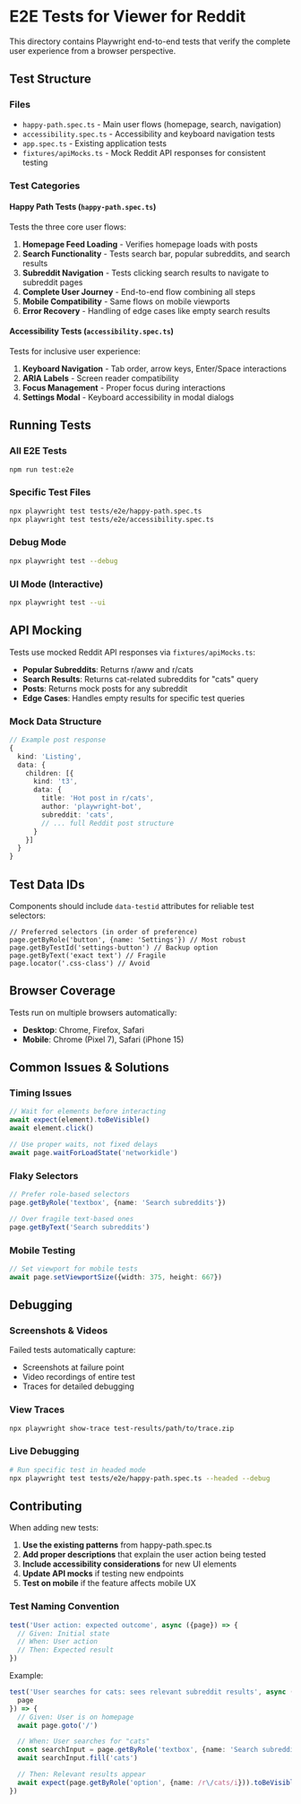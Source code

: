 # E2E Tests for Viewer for Reddit

This directory contains Playwright end-to-end tests that verify the complete user experience from a browser perspective.

## Test Structure

### Files

- `happy-path.spec.ts` - Main user flows (homepage, search, navigation)
- `accessibility.spec.ts` - Accessibility and keyboard navigation tests
- `app.spec.ts` - Existing application tests
- `fixtures/apiMocks.ts` - Mock Reddit API responses for consistent testing

### Test Categories

#### Happy Path Tests (`happy-path.spec.ts`)

Tests the three core user flows:

1. **Homepage Feed Loading** - Verifies homepage loads with posts
2. **Search Functionality** - Tests search bar, popular subreddits, and search results
3. **Subreddit Navigation** - Tests clicking search results to navigate to subreddit pages
4. **Complete User Journey** - End-to-end flow combining all steps
5. **Mobile Compatibility** - Same flows on mobile viewports
6. **Error Recovery** - Handling of edge cases like empty search results

#### Accessibility Tests (`accessibility.spec.ts`)

Tests for inclusive user experience:

1. **Keyboard Navigation** - Tab order, arrow keys, Enter/Space interactions
2. **ARIA Labels** - Screen reader compatibility
3. **Focus Management** - Proper focus during interactions
4. **Settings Modal** - Keyboard accessibility in modal dialogs

## Running Tests

### All E2E Tests

```bash
npm run test:e2e
```

### Specific Test Files

```bash
npx playwright test tests/e2e/happy-path.spec.ts
npx playwright test tests/e2e/accessibility.spec.ts
```

### Debug Mode

```bash
npx playwright test --debug
```

### UI Mode (Interactive)

```bash
npx playwright test --ui
```

## API Mocking

Tests use mocked Reddit API responses via `fixtures/apiMocks.ts`:

- **Popular Subreddits**: Returns r/aww and r/cats
- **Search Results**: Returns cat-related subreddits for "cats" query
- **Posts**: Returns mock posts for any subreddit
- **Edge Cases**: Handles empty results for specific test queries

### Mock Data Structure

```typescript
// Example post response
{
  kind: 'Listing',
  data: {
    children: [{
      kind: 't3',
      data: {
        title: 'Hot post in r/cats',
        author: 'playwright-bot',
        subreddit: 'cats',
        // ... full Reddit post structure
      }
    }]
  }
}
```

## Test Data IDs

Components should include `data-testid` attributes for reliable test selectors:

```tsx
// Preferred selectors (in order of preference)
page.getByRole('button', {name: 'Settings'}) // Most robust
page.getByTestId('settings-button') // Backup option
page.getByText('exact text') // Fragile
page.locator('.css-class') // Avoid
```

## Browser Coverage

Tests run on multiple browsers automatically:

- **Desktop**: Chrome, Firefox, Safari
- **Mobile**: Chrome (Pixel 7), Safari (iPhone 15)

## Common Issues & Solutions

### Timing Issues

```typescript
// Wait for elements before interacting
await expect(element).toBeVisible()
await element.click()

// Use proper waits, not fixed delays
await page.waitForLoadState('networkidle')
```

### Flaky Selectors

```typescript
// Prefer role-based selectors
page.getByRole('textbox', {name: 'Search subreddits'})

// Over fragile text-based ones
page.getByText('Search subreddits')
```

### Mobile Testing

```typescript
// Set viewport for mobile tests
await page.setViewportSize({width: 375, height: 667})
```

## Debugging

### Screenshots & Videos

Failed tests automatically capture:

- Screenshots at failure point
- Video recordings of entire test
- Traces for detailed debugging

### View Traces

```bash
npx playwright show-trace test-results/path/to/trace.zip
```

### Live Debugging

```bash
# Run specific test in headed mode
npx playwright test tests/e2e/happy-path.spec.ts --headed --debug
```

## Contributing

When adding new tests:

1. **Use the existing patterns** from happy-path.spec.ts
2. **Add proper descriptions** that explain the user action being tested
3. **Include accessibility considerations** for new UI elements
4. **Update API mocks** if testing new endpoints
5. **Test on mobile** if the feature affects mobile UX

### Test Naming Convention

```typescript
test('User action: expected outcome', async ({page}) => {
  // Given: Initial state
  // When: User action
  // Then: Expected result
})
```

Example:

```typescript
test('User searches for cats: sees relevant subreddit results', async ({
  page
}) => {
  // Given: User is on homepage
  await page.goto('/')

  // When: User searches for "cats"
  const searchInput = page.getByRole('textbox', {name: 'Search subreddits'})
  await searchInput.fill('cats')

  // Then: Relevant results appear
  await expect(page.getByRole('option', {name: /r\/cats/i})).toBeVisible()
})
```
